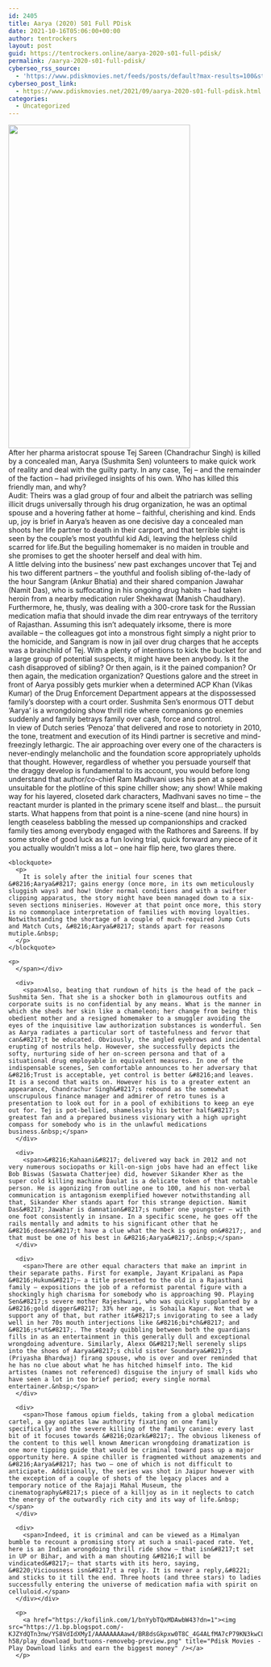 ```yaml
---
id: 2405
title: Aarya (2020) S01 Full PDisk
date: 2021-10-16T05:06:00+00:00
author: tentrockers
layout: post
guid: https://tentrockers.online/aarya-2020-s01-full-pdisk/
permalink: /aarya-2020-s01-full-pdisk/
cyberseo_rss_source:
  - 'https://www.pdiskmovies.net/feeds/posts/default?max-results=100&start-index=201'
cyberseo_post_link:
  - https://www.pdiskmovies.net/2021/09/aarya-2020-s01-full-pdisk.html
categories:
  - Uncategorized
---
```

<div class="separator">
  <a href="https://1.bp.blogspot.com/-xIrdbaAvmtE/YVRakAquqgI/AAAAAAAAbbc/78QTnYiZLsEbIKYT7y9TUX1TdrmlC19KACLcBGAsYHQ/s1280/Aarya%2B%25282020%2529%2BS01%2BFull%2BPDisk.jpg" imageanchor="1"><img loading="lazy" border="0" data-original-height="1280" data-original-width="721" height="640" src="https://1.bp.blogspot.com/-xIrdbaAvmtE/YVRakAquqgI/AAAAAAAAbbc/78QTnYiZLsEbIKYT7y9TUX1TdrmlC19KACLcBGAsYHQ/w360-h640/Aarya%2B%25282020%2529%2BS01%2BFull%2BPDisk.jpg" width="360" /></a>
</div>



<div>
  <div>
    <span>After her pharma aristocrat spouse Tej Sareen (Chandrachur Singh) is killed by a concealed man, Aarya (Sushmita Sen) volunteers to make quick work of reality and deal with the guilty party. In any case, Tej – and the remainder of the faction – had privileged insights of his own. Who has killed this friendly man, and why?&nbsp;</span>
  </div>
  
  <div>
    <span>Audit: Theirs was a glad group of four and albeit the patriarch was selling illicit drugs universally through his drug organization, he was an optimal spouse and a hovering father at home – faithful, cherishing and kind. Ends up, joy is brief in Aarya&#8217;s heaven as one decisive day a concealed man shoots her life partner to death in their carport, and that terrible sight is seen by the couple&#8217;s most youthful kid Adi, leaving the helpless child scarred for life.But the beguiling homemaker is no maiden in trouble and she promises to get the shooter herself and deal with him.&nbsp;</span>
  </div>
  
  <div>
    <span>A little delving into the business&#8217; new past exchanges uncover that Tej and his two different partners – the youthful and foolish sibling of-the-lady of the hour Sangram (Ankur Bhatia) and their shared companion Jawahar (Namit Das), who is suffocating in his ongoing drug habits – had taken heroin from a nearby medication ruler Shekhawat (Manish Chaudhary). Furthermore, he, thusly, was dealing with a 300-crore task for the Russian medication mafia that should invade the dim rear entryways of the territory of Rajasthan. Assuming this isn&#8217;t adequately irksome, there is more available – the colleagues got into a monstrous fight simply a night prior to the homicide, and Sangram is now in jail over drug charges that he accepts was a brainchild of Tej. With a plenty of intentions to kick the bucket for and a large group of potential suspects, it might have been anybody. Is it the cash disapproved of sibling? Or then again, is it the pained companion? Or then again, the medication organization? Questions galore and the street in front of Aarya possibly gets murkier when a determined ACP Khan (Vikas Kumar) of the Drug Enforcement Department appears at the dispossessed family&#8217;s doorstep with a court order. Sushmita Sen&#8217;s enormous OTT debut &#8216;Aarya&#8217; is a wrongdoing show thrill ride where companions go enemies suddenly and family betrays family over cash, force and control.&nbsp;</span>
  </div>
  
  <div>
    <span>In view of Dutch series &#8216;Penoza&#8217; that delivered and rose to notoriety in 2010, the tone, treatment and execution of its Hindi partner is secretive and mind-freezingly lethargic. The air approaching over every one of the characters is never-endingly melancholic and the foundation score appropriately upholds that thought. However, regardless of whether you persuade yourself that the draggy develop is fundamental to its account, you would before long understand that author/co-chief Ram Madhvani uses his pen at a speed unsuitable for the plotline of this spine chiller show; any show! While making way for his layered, closeted dark characters, Madhvani saves no time – the reactant murder is planted in the primary scene itself and blast… the pursuit starts. What happens from that point is a nine-scene (and nine hours) in length ceaseless babbling the messed up companionships and cracked family ties among everybody engaged with the Rathores and Sareens. If by some stroke of good luck as a fun loving trial, quick forward any piece of it you actually wouldn&#8217;t miss a lot – one hair flip here, two glares there.&nbsp;</span>
  </div>
  
  <div>
    <span></p> 
    
    <blockquote>
      <p>
        It is solely after the initial four scenes that &#8216;Aarya&#8217; gains energy (once more, in its own meticulously sluggish ways) and how! Under normal conditions and with a swifter clipping apparatus, the story might have been managed down to a six-seven sections miniseries. However at that point once more, this story is no commonplace interpretation of families with moving loyalties. Notwithstanding the shortage of a couple of much-required Jump Cuts and Match Cuts, &#8216;Aarya&#8217; stands apart for reasons mutiple.&nbsp;
      </p>
    </blockquote>
    
    <p>
      </span></div> 
      
      <div>
        <span>Also, beating that rundown of hits is the head of the pack – Sushmita Sen. That she is a shocker both in glamourous outfits and corporate suits is no confidential by any means. What is the manner in which she sheds her skin like a chameleon; her change from being this obedient mother and a resigned homemaker to a smuggler avoiding the eyes of the inquisitive law authorization substances is wonderful. Sen as Aarya radiates a particular sort of tastefulness and fervor that can&#8217;t be educated. Obviously, the angled eyebrows and incidental erupting of nostrils help. However, she successfully depicts the softy, nurturing side of her on-screen persona and that of a situational drug employable in equivalent measures. In one of the indispensable scenes, Sen comfortable announces to her adversary that &#8216;Trust is acceptable, yet control is better &#8216;and leaves. It is a second that waits on. However his is to a greater extent an appearance, Chandrachur Singh&#8217;s rebound as the somewhat unscrupulous finance manager and admirer of retro tunes is a presentation to look out for in a pool of exhibitions to keep an eye out for. Tej is pot-bellied, shamelessly his better half&#8217;s greatest fan and a prepared business visionary with a high upright compass for somebody who is in the unlawful medications business.&nbsp;</span>
      </div>
      
      <div>
        <span>&#8216;Kahaani&#8217; delivered way back in 2012 and not very numerous sociopaths or kill-on-sign jobs have had an effect like Bob Biswas (Saswata Chatterjee) did, however Sikander Kher as the super cold killing machine Daulat is a delicate token of that notable person. He is agonizing from outline one to 100, and his non-verbal communication is antagonism exemplified however notwithstanding all that, Sikander Kher stands apart for this strange depiction. Namit Das&#8217; Jawahar is damnation&#8217;s number one youngster – with one foot consistently in insane. In a specific scene, he goes off the rails mentally and admits to his significant other that he &#8216;doesn&#8217;t have a clue what the heck is going on&#8217;, and that must be one of his best in &#8216;Aarya&#8217;.&nbsp;</span>
      </div>
      
      <div>
        <span>There are other equal characters that make an imprint in their separate paths. First for example, Jayant Kripalani as Papa &#8216;Hukum&#8217;— a title presented to the old in a Rajasthani family – expositions the job of a reformist parental figure with a shockingly high charisma for somebody who is approaching 90. Playing Sen&#8217;s severe mother Rajeshwari, who was quickly supplanted by a &#8216;gold digger&#8217; 33% her age, is Sohaila Kapur. Not that we support any of that, but rather it&#8217;s invigorating to see a lady well in her 70s mouth interjections like &#8216;bi*ch&#8217; and &#8216;s*ut&#8217;. The steady quibbling between both the guardians fills in as an entertainment in this generally dull and exceptional wrongdoing adventure. Similarly, Alexx O&#8217;Nell serenely slips into the shoes of Aarya&#8217;s child sister Soundarya&#8217;s (Priyasha Bhardwaj) firang spouse, who is over and over reminded that he has no clue about what he has hitched himself into. The kid artistes (names not referenced) disguise the injury of small kids who have seen a lot in too brief period; every single normal entertainer.&nbsp;</span>
      </div>
      
      <div>
        <span>Those famous opium fields, taking from a global medication cartel, a gay opiates law authority fixating on one family specifically and the severe killing of the family canine: every last bit of it focuses towards &#8216;Ozark&#8217;. The obvious likeness of the content to this well known American wrongdoing dramatization is one more tipping guide that would be criminal toward pass up a major opportunity here. A spine chiller is fragmented without amazements and &#8216;Aarya&#8217; has two – one of which is not difficult to anticipate. Additionally, the series was shot in Jaipur however with the exception of a couple of shots of the legacy places and a temporary notice of the Rajaji Mahal Museum, the cinematography&#8217;s piece of a killjoy as in it neglects to catch the energy of the outwardly rich city and its way of life.&nbsp;</span>
      </div>
      
      <div>
        <span>Indeed, it is criminal and can be viewed as a Himalyan bumble to recount a promising story at such a snail-paced rate. Yet, here is an Indian wrongdoing thrill ride show – that isn&#8217;t set in UP or Bihar, and with a man shouting &#8216;I will be vindicated&#8217;— that starts with its hero, saying, &#8220;Viciousness isn&#8217;t a reply. It is never a reply,&#8221; and sticks to it till the end. Three hoots (and three stars) to ladies successfully entering the universe of medication mafia with spirit on celluloid.</span>
      </div></div> 
      
      <p>
        <a href="https://kofilink.com/1/bnYybTQxMDAwbW43?dn=1"><img src="https://1.bp.blogspot.com/-KJZYdQTn3nw/YS8VdIdXMyI/AAAAAAAAaw4/BR8dsGkpxw0T8C_4G4ALfMA7cP79KN3kwCLcBGAsYHQ/w400-h58/play_download_buttuons-removebg-preview.png" title="Pdisk Movies - Play Download links and earn the biggest money" /></a>
      </p>